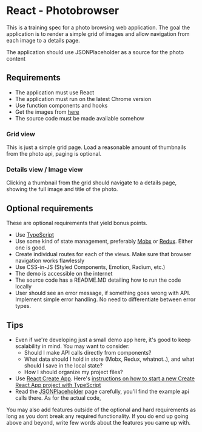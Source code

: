 # React - Photobrowser
This is a training spec for a photo browsing web application. The goal the application is to render a simple grid of images and allow navigation from each image to a details page.

The application should use JSONPlaceholder as a source for the photo content

## Requirements
* The application must use React
* The application must run on the latest Chrome version
* Use function components and hooks
* Get the images from [here](http://jsonplaceholder.typicode.com/photos)
* The source code must be made available somehow

### Grid view
This is just a simple grid page. Load a reasonable amount of thumbnails from the photo api, paging is optional.

### Details view / Image view
Clicking a thumbnail from the grid should navigate to a details page, showing the full image and title of the photo.


## Optional requirements
These are optional requirements that yield bonus points.

* Use [TypeScript](https://www.typescriptlang.org/)
* Use some kind of state management, preferably [Mobx](https://mobx.js.org/) or [Redux](https://mobx.js.org/). Either one is good.
* Create individual routes for each of the views. Make sure that browser navigation works flawlessly
* Use CSS-in-JS (Styled Components, Emotion, Radium, etc.)
* The demo is accessible on the internet
* The source code has a README.MD detailing how to run the code locally
* User should see an error message, if something goes wrong with API. Implement simple error handling. No need to differentiate between error types.

## Tips
* Even if we're developing just a small demo app here, it's good to keep scalability in mind. You may want to consider:
  * Should I make API calls directly from components?
  * What data should I hold in store (Mobx, Redux, whatnot..), and what should I save in the local state?
  * How I should organize my project files?
* Use [React Create App](https://create-react-app.dev/). Here's [instructions on how to start a new Create React App project with TypeScript](https://create-react-app.dev/docs/adding-typescript/)
* Read the [JSONPlaceholder](http://jsonplaceholder.typicode.com/) page carefully, you'll find the example api calls there. As for the actual code, 

You may also add features outside of the optional and hard requirements as long as you dont break any required functionality. If you do end up going above and beyond, write few words about the features you came up with.